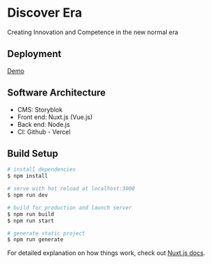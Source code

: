 # Discover Era
Creating Innovation and Competence in the new normal era

## Deployment
[Demo](https://discover-era.now.sh/)


## Software Architecture
* CMS: Storyblok
* Front end: Nuxt.js (Vue.js)
* Back end: Node.js
* CI: Github - Vercel


## Build Setup

```bash
# install dependencies
$ npm install

# serve with hot reload at localhost:3000
$ npm run dev

# build for production and launch server
$ npm run build
$ npm run start

# generate static project
$ npm run generate
```

For detailed explanation on how things work, check out [Nuxt.js docs](https://nuxtjs.org).
